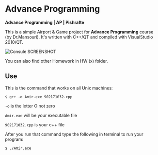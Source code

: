 # Advance Programming


**Advance Programming | AP | Pishrafte**

This is a simple Airport & Game project for **Advance Programming** course (by Dr.Mansouri). It's written with C++/QT and compiled with VisualStudio 2010/QT.




![Consule SCREENSHOT](https://raw.githubusercontent.com/AmirHadifar/Advance-Programming/master/image.png)


You can also find other Homework in HW (x) folder.

Use
-------

This is the command that works on all Unix machines:

    $ g++ -o Amir.exe 902171032.cpp

`-o` is the letter O not zero

`Amir.exe` will be your executable file

`902171032.cpp` is your c++ file

After you run that command type the following in terminal to run your program:

    $ ./Amir.exe



